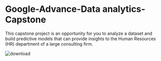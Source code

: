 # Google-Advance-Data analytics-Capstone
This capstone project is an opportunity for you to analyze a dataset and build predictive models that can provide insights to the Human Resources (HR) department of a large consulting firm.

![download](https://github.com/pank12345/Google-Advance-Dataanalytics-Capstone/assets/149944001/8134d64b-1864-46fe-ace2-1b4f365a8ef7)
